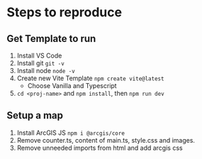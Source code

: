 # Steps to reproduce

## Get Template to run
1. Install VS Code
2. Install git ```git -v```
3. Install node ```node -v```
4. Create new Vite Template `npm create vite@latest`
    - Choose Vanilla and Typescript
5. `cd <proj-name>` and `npm install`, then `npm run dev`

## Setup a map
1. Install ArcGIS JS `npm i @arcgis/core`
2. Remove counter.ts, content of main.ts, style.css and images.
3. Remove unneeded imports from html and add arcgis css